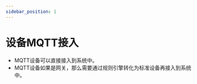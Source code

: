 ```yaml
---
sidebar_position: 1
---
```


# 设备MQTT接入

* MQTT设备可以直接接入到系统中。
* MQTT设备如果是网关，那么需要通过规则引擎转化为标准设备再接入到系统中。